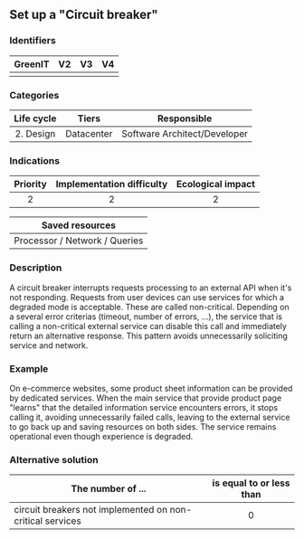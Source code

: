 ## Set up a "Circuit breaker"

### Identifiers

| GreenIT | V2  | V3  | V4  |
|:-------:|:---:|:---:|:---:|
|         |     |     |     |

### Categories

|   Life cycle   |    Tiers    |          Responsible           |
|:--------------:|:-----------:|:------------------------------:|
|   2. Design    | Datacenter  |  Software Architect/Developer  |

### Indications

| Priority  | Implementation difficulty | Ecological impact  |
|:---------:|:-------------------------:|:------------------:|
|     2     |             2             |         2          |

|                   Saved resources                    |
|:----------------------------------------------------:|
|            Processor / Network / Queries             |

### Description

A circuit breaker interrupts requests processing to an external API when it's not responding. 
Requests from user devices can use services for which a degraded mode is acceptable. These are called non-critical. 
Depending on a several error criterias (timeout, number of errors, ...), the service that is calling a non-critical 
external service can disable this call and immediately return an alternative response.
This pattern avoids unnecessarily soliciting service and network.

### Example

On e-commerce websites, some product sheet information can be provided by dedicated services. 
When the main service that provide product page "learns" that the detailed information service encounters errors,
it stops calling it, avoiding unnecessarily failed calls, leaving to the external service to go back up and saving resources on both sides. 
The service remains operational even though experience is degraded.

### Alternative solution

| The number of ...                                                    | is equal to or less than |  
|----------------------------------------------------------------------|:------------------------:|
| circuit breakers not implemented on non-critical services            |               0          |
